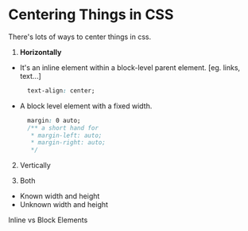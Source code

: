 # Centering Things in CSS

There's lots of ways to center things in css.

1. **Horizontally**
  - It's an inline element within a block-level parent element. [eg. links, text...]
    ```css
      text-align: center;
    ```
  - A block level element with a fixed width.
    ```css
      margin: 0 auto;
      /** a short hand for 
       * margin-left: auto;
       * margin-right: auto;
       */
    ```
2. Vertically

3. Both
  - Known width and height
  - Unknown width and height

Inline vs Block Elements